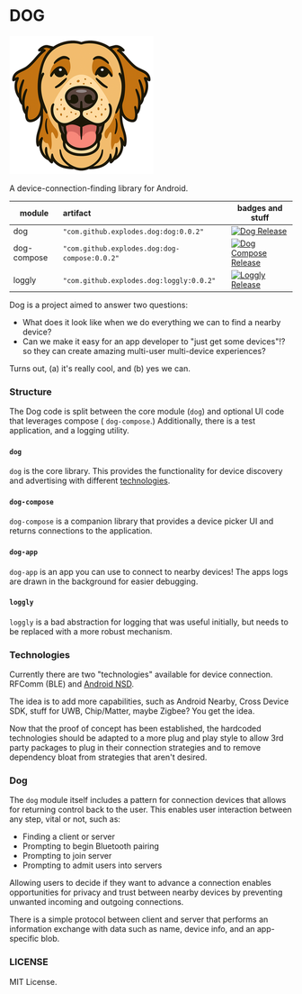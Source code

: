 # DOG

![Dog Logo](https://github.com/explodes/dog/blob/main/assets/dog_small.png?raw=true)

A device-connection-finding library for Android.

| module      | artifact                                      | badges and stuff                                                                                                                                                  |  
|-------------|:----------------------------------------------|-------------------------------------------------------------------------------------------------------------------------------------------------------------------|  
| dog         | `"com.github.explodes.dog:dog:0.0.2"`         | [![Dog Release](https://jitpack.io/v/com.github.explodes.dog/dog.svg?style=flat-square)](https://jitpack.io/#com.github.explodes.dog/dog)                         |  
| dog-compose | `"com.github.explodes.dog:dog-compose:0.0.2"` | [![Dog Compose Release](https://jitpack.io/v/com.github.explodes.dog/dog-compose.svg?style=flat-square)](https://jitpack.io/#com.github.explodes.dog/dog-compose) |  
| loggly      | `"com.github.explodes.dog:loggly:0.0.2"`      | [![Loggly Release](https://jitpack.io/v/com.github.explodes.dog/loggly.svg?style=flat-square)](https://jitpack.io/#com.github.explodes.dog/loggly)                |  

Dog is a project aimed to answer two questions:

- What does it look like when we do everything we can to find a nearby device?
- Can we make it easy for an app developer to "just get some devices"!? so they can create amazing
  multi-user multi-device experiences?

Turns out, (a) it's really cool, and (b) yes we can.

### Structure

The Dog code is split between the core module (`dog`) and optional UI code that leverages compose (
`dog-compose`.) Additionally, there is a test application, and a logging utility.

#### `dog`

`dog` is the core library. This provides the functionality for device discovery and advertising with
different [technologies](#technologies).

#### `dog-compose`

`dog-compose` is a companion library that provides a device picker UI and returns connections to the
application.

#### `dog-app`

`dog-app` is an app you can use to connect to nearby devices! The apps logs are drawn in the
background for easier debugging.

#### `loggly`

`loggly` is a bad abstraction for logging that was useful initially, but needs to be replaced with a
more robust mechanism.

### Technologies

Currently there are two "technologies" available for device connection. RFComm (BLE)
and [Android NSD](https://developer.android.com/develop/connectivity/wifi/use-nsd).

The idea is to add more capabilities, such as Android Nearby, Cross Device SDK, stuff for UWB,
Chip/Matter, maybe Zigbee? You get the idea.

Now that the proof of concept has been established, the hardcoded technologies should be adapted to
a more plug and play style to allow 3rd party packages to plug in their connection strategies and to
remove dependency bloat from strategies that aren't desired.

### Dog

The `dog` module itself includes a pattern for connection devices that allows for returning control
back to the user. This enables user interaction between any step, vital or not, such as:

- Finding a client or server
- Prompting to begin Bluetooth pairing
- Prompting to join server
- Prompting to admit users into servers

Allowing users to decide if they want to advance a connection enables opportunities for privacy and
trust between nearby devices by preventing unwanted incoming and outgoing connections.

There is a simple protocol between client and server that performs an information exchange with data
such as name, device info, and an app-specific blob.

### LICENSE

MIT License.
